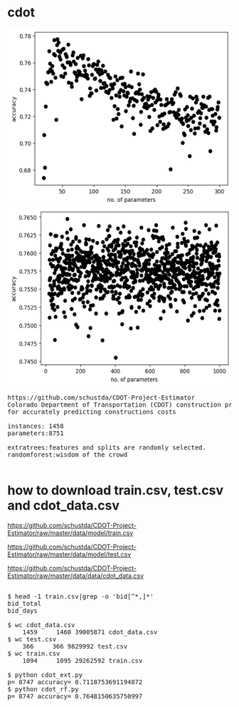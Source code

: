 # cdot

<img src='accuracy_ext.png' height=400 width=600>

<img src='accuracy_rf.png' height=400 width=600>

<pre>
https://github.com/schustda/CDOT-Project-Estimator
Colorado Department of Transportation (CDOT) construction projects
for accurately predicting constructions costs

instances: 1458 
parameters:8751 

extratrees:features and splits are randomly selected.
randomforest:wisdom of the crowd

</pre>

# how to download train.csv, test.csv and cdot_data.csv

https://github.com/schustda/CDOT-Project-Estimator/raw/master/data/model/train.csv

https://github.com/schustda/CDOT-Project-Estimator/raw/master/data/model/test.csv

https://github.com/schustda/CDOT-Project-Estimator/raw/master/data/data/cdot_data.csv

<pre>

$ head -1 train.csv|grep -o 'bid[^*,]*'
bid_total
bid_days

$ wc cdot_data.csv 
    1459     1460 39005871 cdot_data.csv
$ wc test.csv 
    366     366 9829992 test.csv
$ wc train.csv 
    1094     1095 29262592 train.csv

$ python cdot_ext.py 
p= 8747 accuracy= 0.7118753691194872
$ python cdot_rf.py 
p= 8747 accuracy= 0.7648150635750997
</pre>
